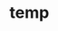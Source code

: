 # temp





































































































































